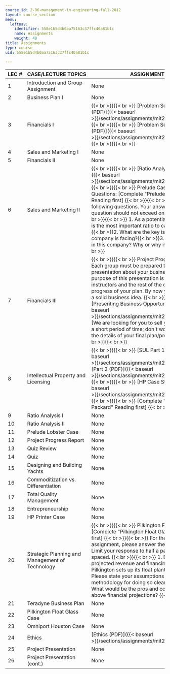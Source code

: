 ```yaml
---
course_id: 2-96-management-in-engineering-fall-2012
layout: course_section
menu:
  leftnav:
    identifier: 558e1b5d4b0aa75163c37ffc40a81b1c
    name: Assignments
    weight: 40
title: Assignments
type: course
uid: 558e1b5d4b0aa75163c37ffc40a81b1c

---
```


| LEC # | CASE/LECTURE TOPICS | ASSIGNMENTS |
| --- | --- | --- |
| 1 | Introduction and Group Assignment | None |
| 2 | Business Plan I | None |
| 3 | Financials I |  {{< br >}}{{< br >}} [Problem Set 1 Question (PDF)]({{< baseurl >}}/sections/assignments/mit2_96f12_psetq01) {{< br >}}{{< br >}} [Problem Set 1 Solution (PDF)]({{< baseurl >}}/sections/assignments/mit2_96f12_psets01) {{< br >}}{{< br >}}  |
| 4 | Sales and Marketing I | None |
| 5 | Financials II | None |
| 6 | Sales and Marketing II |  {{< br >}}{{< br >}} [Ratio Analysis Group (PDF)]({{< baseurl >}}/sections/assignments/mit2_96f12_assn01) {{< br >}}{{< br >}} Prelude Case Study & Questions: \[Complete "Prelude Corporation" Reading first\] {{< br >}}{{< br >}} Answer the following questions. Your answer for each question should not exceed one paragraph. {{< br >}}{{< br >}} 1.  As a potential investor, what is the most important ratio to calculate? Why?{{< br >}}2.  What are the key issues this company is facing?{{< br >}}3.  Should we invest in this company? Why or why not? {{< br >}}{{< br >}}  |
| 7 | Financials III |  {{< br >}}{{< br >}} Project Progress Report : Each group must be prepared to give a short presentation about your business plan. The purpose of this presentation is to update the instructors and the rest of the class on the progress of your plan. By now you should have a solid business idea. {{< br >}}{{< br >}} [Presenting Business Opportunities (PDF)]({{< baseurl >}}/sections/assignments/mit2_96f12_assn02) \[We are looking for you to sell your idea to us in a short period of time; don't worry yet about all the details of your final plan/presentation.\] {{< br >}}{{< br >}}  |
| 8 | Intellectual Property and Licensing |  {{< br >}}{{< br >}} [SUL Part 1 (PDF)]({{< baseurl >}}/sections/assignments/mit2_96f12_assn04), [Part 2 (PDF)]({{< baseurl >}}/sections/assignments/mit2_96f12_assn05) {{< br >}}{{< br >}} [HP Case Study (PDF)]({{< baseurl >}}/sections/assignments/mit2_96f12_assn03) {{< br >}}{{< br >}} \[Complete "Hewlett-Packard" Reading first\] {{< br >}}{{< br >}}  |
| 9 | Ratio Analysis I | None |
| 10 | Ratio Analysis II | None |
| 11 | Prelude Lobster Case | None |
| 12 | Project Progress Report | None |
| 13 | Quiz Review | None |
| 14 | Quiz | None |
| 15 | Designing and Building Yachts | None |
| 16 | Commoditization vs. Differentiation | None |
| 17 | Total Quality Management | None |
| 18 | Entrepreneurship | None |
| 19 | HP Printer Case | None |
| 20 | Strategic Planning and Management of Technology |  {{< br >}}{{< br >}} Pilkington Float Glass: \[Complete "Pilkington Float Glass" Reading first\] {{< br >}}{{< br >}} For the written assignment, please answer the question below. Limit your response to half a page, single-spaced. {{< br >}}{{< br >}} 1.  Estimate the projected revenue and financing requirements if Pilkington sets up its float plants worldwide. Please state your assumptions and methodology for doing so clearly.{{< br >}}2.  What would be the pros and cons based on the above financial projections? {{< br >}}{{< br >}}  |
| 21 | Teradyne Business Plan | None |
| 22 | Pilkington Float Glass Case | None |
| 23 | Omniport Houston Case | None |
| 24 | Ethics | [Ethics (PDF)]({{< baseurl >}}/sections/assignments/mit2_96f12_assn06) |
| 25 | Project Presentation | None |
| 26 | Project Presentation (cont.) | None